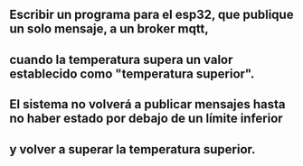 ## Escribir un programa para el esp32, que publique un solo mensaje, a un broker mqtt, 
## cuando la temperatura supera un valor establecido como "temperatura superior". 
## El sistema no volverá a publicar mensajes hasta no haber estado por debajo de un límite inferior
## y volver a superar la temperatura superior.
